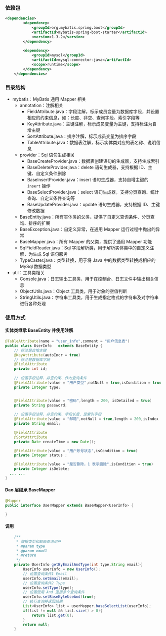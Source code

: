 ### 依赖包

```xml
<dependencies>
        <dependency>
            <groupId>org.mybatis.spring.boot</groupId>
            <artifactId>mybatis-spring-boot-starter</artifactId>
            <version>1.3.2</version>
        </dependency>
  
        <dependency>
            <groupId>mysql</groupId>
            <artifactId>mysql-connector-java</artifactId>
            <scope>runtime</scope>
        </dependency>
    </dependencies>
```



### 目录结构

- mybatis：MyBatis 通用 Mapper 相关
  - annotation：注解相关
    - FieldAttribute.java：字段注解，标示成员变量为数据库字段，并设置相应的约束信息，如：长度、非空、查询字段、索引字段等
    - KeyAttribute.java：主键注解，标示成员变量为主键，支持标注为自增主键
    - SortAttribute.java：排序注解，标示成员变量为排序字段
    - TableAttribute.java：数据表注解，标示实体类对应的表名称、说明信息
  - provider：Sql 语句生成相关
    - BaseCreateProvider.java：数据表创建语句的生成器，支持生成索引
    - BaseDeleteProvider.java：delete 语句生成器，支持根据 ID、主键、自定义条件删除
    - BaseInsertProvider.java：insert 语句生成器，支持自增主键的 `insert` 操作
    - BaseSelectProvider.java：select 语句生成器，支持分页查询、统计查询、自定义条件查询等
    - BaseUpdateProvider.java：update 语句生成器，支持根据 ID、主键修改数据
  - BaseEntity.java：所有实体类的父类，提供了自定义查询条件、分页查询、排序的扩展
  - BaseException.java：自定义异常，在通用 Mapper 运行过程中抛出的异常
  - BaseMapper.java：所有 Mapper 的父类，提供了通用 Mapper 功能
  - SqlFieldReader.java：Sql 字段解析类，用于解析实体类中的自定义注解，为生成 Sql 语句服务
  - TypeCaster.java：类型转换，用于将 Java 中的数据类型转换成相应的 MySql 数据类型
- util：工具类相关
  - Console.java：日志输出工具类，用于在控制台、日志文件中输出相关信息
  - ObjectUtils.java：Object 工具类，用于对象的空值判断
  - StringUtils.java：字符串工具类，用于生成指定格式的字符串及对字符串进行各种处理



### 使用方式



#### 实体类继承 BaseEntity 并使用注解

``` java
@TableAttribute(name = "user_info",comment = "用户信息表")
public class UserInfo   extends BaseEntity {
  	// 标注是自增主键
    @KeyAttribute(autoIncr = true)
  	// 标注是数据库字段
    @FieldAttribute
    private int id;
		
  	// 设置字段注释、非空约束、作为查询条件
    @FieldAttribute(value = "用户类型",notNull = true,isCondition = true)
    private Integer type;


    @FieldAttribute(value = "密码",length = 200, isDetailed = true)
    private String password;
		
  	// 设置字段注释、非空约束、字段长度、是索引字段
    @FieldAttribute(value = "邮箱",notNull = true,length = 200,isIndex = true)
    private String email;

    @FieldAttribute
  	@SortAttrtibute
    private Date createTime = new Date();

    @FieldAttribute(value = "用户账号状态",isCondition = true)
    private Integer status ;

    @FieldAttribute(value = "是否删除，1 表示删除",isCondition = true)
    private Integer isDelete;
  ... ...
}
```



#### Dao 层继承 BaseMapper



```java
@Mapper
public interface UserMapper extends BaseMapper<UserInfo> {

}
```



#### 调用



```java
    /**
     * 根据类型和邮箱查询用户
     * @param type
     * @param email
     * @return
     */
    private UserInfo getByEmailAndType(int type,String email){
        UserInfo userInfo = new UserInfo();
      	// 设置查询条件1 Email
        userInfo.setEmail(email);
      	// 设置查询条件2 Type
        userInfo.setType(type);
      	// 设置使用 And 连接多个查询条件
        userInfo.setBaseKyleUseAnd(true);
      	// 执行查询并返回结果
        List<UserInfo> list = userMapper.baseSelectList(userInfo);
        if(list != null && list.size() > 0){
            return list.get(0);
        }
        return null;
    }
```

